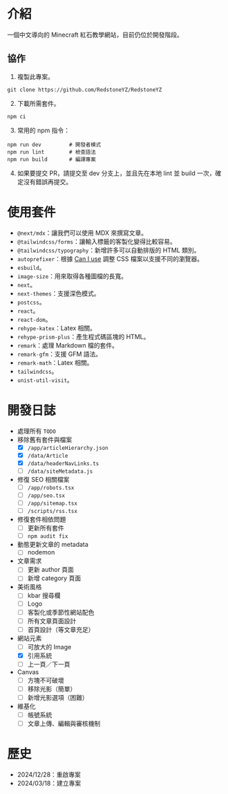 # 介紹

一個中文導向的 Minecraft 紅石教學網站，目前仍位於開發階段。

## 協作

1. 複製此專案。
```
git clone https://github.com/RedstoneYZ/RedstoneYZ
```

2. 下載所需套件。
```
npm ci
```

3. 常用的 npm 指令：
```
npm run dev         # 開發者模式
npm run lint        # 檢查語法
npm run build       # 編譯專案
```

4. 如果要提交 PR，請提交至 dev 分支上，並且先在本地 lint 並 build 一次，確定沒有錯誤再提交。

# 使用套件
- `@next/mdx`：讓我們可以使用 MDX 來撰寫文章。
- `@tailwindcss/forms`：讓輸入標籤的客製化變得比較容易。
- `@tailwindcss/typography`：新增許多可以自動排版的 HTML 類別。
- `autoprefixer`：根據 [Can I use](https://caniuse.com/) 調整 CSS 檔案以支援不同的瀏覽器。
- `esbuild`。
- `image-size`：用來取得各種圖檔的長寬。
- `next`。
- `next-themes`：支援深色模式。
- `postcss`。
- `react`。
- `react-dom`。
- `rehype-katex`：Latex 相關。
- `rehype-prism-plus`：產生程式碼區塊的 HTML。
- `remark`：處理 Markdown 檔的套件。
- `remark-gfm`：支援 GFM 語法。
- `remark-math`：Latex 相關。
- `tailwindcss`。
- `unist-util-visit`。

# 開發日誌
- 處理所有 `TODO`
- 移除舊有套件與檔案
  - [x] `/app/articleHierarchy.json`
  - [x] `/data/Article`
  - [x] `/data/headerNavLinks.ts`
  - [ ] `/data/siteMetadata.js`
- 修復 SEO 相關檔案
  - [ ] `/app/robots.tsx`
  - [ ] `/app/seo.tsx`
  - [ ] `/app/sitemap.tsx`
  - [ ] `/scripts/rss.tsx`
- 修復套件相依問題
  - [ ] 更新所有套件
  - [ ] `npm audit fix`
- 動態更新文章的 metadata
  - [ ] nodemon
- 文章需求
  - [ ] 更新 author 頁面
  - [ ] 新增 category 頁面
- 美術風格
  - [ ] kbar 搜尋欄
  - [ ] Logo
  - [ ] 客製化或季節性網站配色
  - [ ] 所有文章頁面設計
  - [ ] 首頁設計（等文章充足）
- 網站元素
  - [ ] 可放大的 Image
  - [x] 引用系統
  - [ ] 上一頁／下一頁
- Canvas 
  - [ ] 方塊不可破壞
  - [ ] 移除光影（簡單）
  - [ ] 新增光影選項（困難）
- 維基化
  - [ ] 帳號系統
  - [ ] 文章上傳、編輯與審核機制

# 歷史
- 2024/12/28：重啟專案
- 2024/03/18：建立專案
